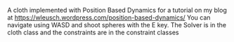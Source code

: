 A cloth implemented with Position Based Dynamics for a tutorial on my blog at https://wleusch.wordpress.com/position-based-dynamics/
You can navigate using WASD and shoot spheres with the E key. The Solver is in the cloth class and the constraints are in the constraint classes
